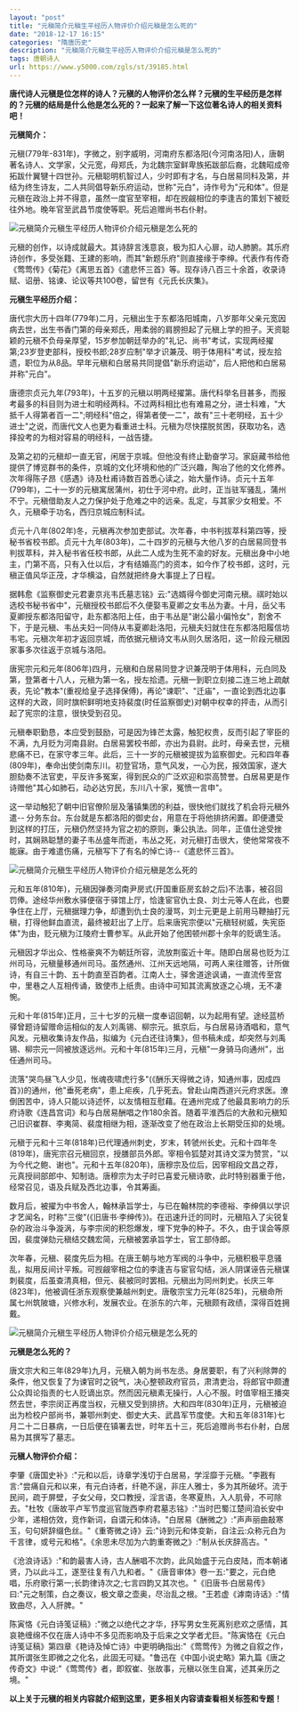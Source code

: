 ```yaml
---
layout: "post"
title: "元稹简介元稹生平经历人物评价介绍元稹是怎么死的"
date: "2018-12-17 16:15"
categories: "隋唐历史"
description: "元稹简介元稹生平经历人物评价介绍元稹是怎么死的"
tags: 唐朝诗人
url: https://www.y5000.com/zgls/st/39185.html
---
```






**唐代诗人元稹是位怎样的诗人？元稹的人物评价怎么样？元稹的生平经历是怎样的？元稹的结局是什么他是怎么死的？一起来了解一下这位著名诗人的相关资料吧！**

 **元稹简介：**

元稹(779年-831年)，字微之，别字威明，河南府东都洛阳(今河南洛阳)人，唐朝著名诗人、文学家，父元宽，母郑氏，为北魏宗室鲜卑族拓跋部后裔，北魏昭成帝拓跋什翼犍十四世孙。元稹聪明机智过人，少时即有才名，与白居易同科及第，并结为终生诗友，二人共同倡导新乐府运动，世称"元白"，诗作号为"元和体"。但是元稹在政治上并不得意，虽然一度官至宰相，却在觊觎相位的李逢吉的策划下被贬往外地。晚年官至武昌节度使等职。死后追赠尚书右仆射。

![元稹简介元稹生平经历人物评价介绍元稹是怎么死的](https://img.y5000.com/uploads/allimg/181224/61ca3b7ddd41bf9457130b38c2a3f225.jpg)

元稹的创作，以诗成就最大。其诗辞言浅意哀，极为扣人心扉，动人肺腑。其乐府诗创作，多受张籍、王建的影响，而其"新题乐府"则直接缘于李绅。代表作有传奇《莺莺传》《菊花》《离思五首》《遣悲怀三首》等。现存诗八百三十余首，收录诗赋、诏册、铭谏、论议等共100卷，留世有《元氏长庆集》。

 **元稹生平经历介绍：**

唐代宗大历十四年(779年)二月，元稹出生于东都洛阳城南，八岁那年父亲元宽因病去世，出生书香门第的母亲郑氏，用柔弱的肩膀担起了元稹上学的担子。天资聪颖的元稹不负母亲厚望，15岁参加朝廷举办的"礼记、尚书"考试，实现两经擢第;23岁登吏部科，授校书郎;28岁应制"举才识兼茂、明于体用科"考试，授左拾遗，职位为从8品。早年元稹和白居易共同提倡"新乐府运动"，后人把他和白居易并称"元白"。

唐德宗贞元九年(793年)，十五岁的元稹以明两经擢第。唐代科举名目甚多，而报考最多的科目则为进士和明经两科。不过两科相比也有难易之分，进士科难，"大抵千人得第者百一二";明经科"倍之，得第者使一二"，故有"三十老明经，五十少进士"之说，而唐代文人也更为看重进士科。元稹为尽快摆脱贫困，获取功名，选择投考的为相对容易的明经科，一战告捷。

及第之初的元稹却一直无官，闲居于京城。但他没有终止勤奋学习。家庭藏书给他提供了博览群书的条件，京城的文化环境和他的广泛兴趣，陶冶了他的文化修养。次年得陈子昂《感遇》诗及杜甫诗数百首悉心读之，始大量作诗。贞元十五年(799年)，二十一岁的元稹寓居蒲州，初仕于河中府。此时，正当驻军骚乱，蒲州不宁。元稹借助友人之力保护处于危难之中的远亲。乱定，与其家少女相爱。不久，元稹牵于功名，西归京城应制科试。

贞元十八年(802年)冬，元稹再次参加吏部试。次年春，中书判拔萃科第四等，授秘书省校书郎。贞元十九年(803年)，二十四岁的元稹与大他八岁的白居易同登书判拔萃科，并入秘书省任校书郎，从此二人成为生死不渝的好友。元稹出身中小地主，门第不高，只有入仕以后，才有结婚高门的资本，如今作了校书郎，这时，元稹正值风华正茂，才华横溢，自然就把终身大事提上了日程。

据韩愈《监察御史元君妻京兆韦氏墓志铭》云:"选婿得今御史河南元稹。祺时始以选校书秘书省中"，元稹授校书郎后不久便娶韦夏卿之女韦丛为妻。十月，岳父韦夏卿授东都洛阳留守，赴东都洛阳上任，由于韦丛是"谢公最小偏怜女"，割舍不下，于是元稹、韦丛夫妇一同侍从韦夏卿赴洛阳，元稹夫妇就住在东都洛阳履信坊韦宅。元稹次年初才返回京城，而依据元稹诗文韦从则久居洛阳，这一阶段元稹因家事多次往返于京城与洛阳。  

唐宪宗元和元年(806年)四月，元稹和白居易同登才识兼茂明于体用科，元白同及第，登第者十八人，元稹为第一名，授左拾遗。元稹一到职立刻接二连三地上疏献表，先论"教本"(重视给皇子选择保傅)，再论"谏职"、"迁庙"，一直论到西北边事这样的大政，同时旗帜鲜明地支持裴度(时任监察御史)对朝中权幸的抨击，从而引起了宪宗的注意，很快受到召见。

元稹奉职勤恳，本应受到鼓励，可是因为锋芒太露，触犯权贵，反而引起了宰臣的不满，九月贬为河南县尉。白居易罢校书郎，亦出为县尉。此时，母亲去世，元稹悲痛不已，在家守孝三年。此后，三十一岁的元稹被提拔为监察御史。元和四年春(809年)，奉命出使剑南东川。初登官场，意气风发，一心为民，报效国家，遂大胆劾奏不法官吏，平反许多冤案，得到民众的广泛欢迎和崇高赞誉。白居易更是作诗赠他"其心如肺石，动必达穷民，东川八十家，冤愤一言申"。

这一举动触犯了朝中旧官僚阶层及藩镇集团的利益，很快他们就找了机会将元稹外遣--
分务东台。东台就是东都洛阳的御史台，用意在于将他排挤闲置。即便遭受到这样的打压，元稹仍然坚持为官之初的原则，秉公执法。同年，正值仕途受挫时，其娴熟聪慧的妻子韦丛盛年而逝，韦丛之死，对元稹打击很大，使他常常夜不能寐。由于难遣伤痛，元稹写下了有名的悼亡诗--《遣悲怀三首》。

![元稹简介元稹生平经历人物评价介绍元稹是怎么死的](https://img.y5000.com/uploads/allimg/181224/21f424f1e44b527c45cd5680f1b1dd08.jpg)

元和五年(810年)，元稹因弹奏河南尹房式(开国重臣房玄龄之后)不法事，被召回罚俸。途经华州敷水驿便宿于驿馆上厅，恰逢宦官仇士良、刘士元等人在此，也要争住在上厅，元稹据理力争，却遭到仇士良的漫骂，刘士元更是上前用马鞭抽打元稹，打得他鲜血直流，最终被赶出了上厅。后来唐宪宗便以"元稹轻树威，失宪臣体"为由，贬元稹为江陵府士曹参军。从此开始了他困顿州郡十余年的贬谪生活。

元稹因才华出众、性格豪爽不为朝廷所容，流放荆蛮近十年。随即白居易也贬为江州司马，元稹量移通州司马。虽然通州、江州天远地隔，可两人来往赠答，计所做诗，有自三十韵、五十韵直至百韵者。江南人士，驿舍道途讽诵，一直流传至宫中，里巷之人互相传诵，致使市上纸贵。由诗中可知其流离放逐之心境，无不凄惋。  

元和十年(815年)正月，三十七岁的元稹一度奉诏回朝，以为起用有望。途经蓝桥驿曾题诗留赠命运相似的友人刘禹锡、柳宗元。抵京后，与白居易诗酒唱和，意气风发。元稹收集诗友作品，拟编为《元白还往诗集》，但书稿未成，却突然与刘禹锡、柳宗元一同被放逐远州。元和十年(815年)三月，元稹"一身骑马向通州"，出任通州司马。

流落"哭鸟昼飞人少见，怅魂夜啸虎行多"(《酬乐天得微之诗，知通州事，因成四首》)的通州，他"垂死老病"，患上疟疾，几乎死去。曾赴山南西道兴元府求医。潦倒困苦中，诗人只能以诗述怀，以友情相互慰藉。在通州完成了他最具影响力的乐府诗歌《连昌宫词》和与白居易酬唱之作180余首。随着平淮西后的大赦和元稹知己旧识崔群、李夷简、裴度相继为相，逐渐改变了他在政治上长期受压抑的处境。

元稹于元和十三年(818年)已代理通州刺史，岁末，转虢州长史。元和十四年冬(819年)，唐宪宗召元稹回京，授膳部员外郎。宰相令狐楚对其诗文深为赞赏，"以为今代之鲍、谢也"。元和十五年(820年)，唐穆宗及位后，因宰相段文昌之荐，元真授祠部郎中、知制诰。唐穆宗为太子时已喜爱元稹诗歌，此时特别器重于他，经常召见，语及兵赋及西北边事，令其筹画。

数月后，被擢为中书舍人，翰林承旨学士，与已在翰林院的李德裕、李绅俱以学识才艺闻名，时称"三俊"(《旧唐书·李绅传》)。在迅速升迁的同时，元稹陷入了尖锐复杂的政治斗争漩涡，与李宗闵的积怨爆发，埋下党争的种子。不久，由于误会等原因，裴度弹劾元稹结交魏宏简，元稹被罢承旨学士，官工部侍郎。

次年春，元稹、裴度先后为相。在唐王朝与地方军阀的斗争中，元稹积极平息骚乱，拟用反间计平叛。可觊觎宰相之位的李逢吉与宦官勾结，派人阴谋诬告元稹谋刺裴度，后虽查清真相，但元、裴被同时罢相。元稹出为同州刺史。长庆三年(823年)，他被调任浙东观察使兼越州刺史。唐敬宗宝力元年(825年)，元稹命所属七州筑陂塘，兴修水利，发展农业。在浙东的六年，元稹颇有政绩，深得百姓拥戴。

![元稹简介元稹生平经历人物评价介绍元稹是怎么死的](https://img.y5000.com/uploads/allimg/181224/9216a9cc4b38f0fce5c6b47a50e23ab4.jpg)

 **元稹是怎么死的？**

唐文宗大和三年(829年)九月，元稹入朝为尚书左丞。身居要职，有了兴利除弊的条件，他又恢复了为谏官时之锐气，决心整顿政府官员，肃清吏治，将郎官中颇遭公众舆论指责的七人贬谪出京。然而因元稹素无操行，人心不服。时值宰相王播突然去世，李宗闵正再度当权，元稹又受到排挤。大和四年(830年)正月，元稹被迫出为检校户部尚书，兼鄂州刺史、御史大夫、武昌军节度使。大和五年(831年)七月二十二日暴病，一日后便在镇署去世，时年五十三，死后追赠尚书右仆射，白居易为其撰写了墓志。  

 **元稹人物评价介绍：**

李肇《唐国史补》:"元和以后，诗章学浅切于白居易，学淫靡于元稹。"李戡有言:"尝痛自元和以来，有元白诗者，纤艳不逞，非庄人雅士，多为其所破坏。流于民间，疏于屏壁，子女父母，交口教授，淫言语，冬寒夏热，入人肌骨，不可除去。"杜牧《唐故平卢军节度巡官陇西李府君墓志铭》:"当时巴蜀江楚间洎长安中少年，递相仿效，竞作新词，自谓元和体诗。"白居易《酬微之》:"声声丽曲敲寒玉，句句妍辞缀色丝。"《重寄微之诗》云:"诗到元和体变新，自注云:众称元白为千言律，或号元和格"。《余思未尽加为六韵重寄微之》:"制从长庆辞高古。"

《沧浪诗话》:"和韵最害人诗，古人酬唱不次韵，此风始盛于元白皮陆，而本朝诸贤，乃以此斗工，遂至往复有八九和者。"《唐音审体》卷一五:"要之，元白绝唱，乐府歌行第一;长韵律诗次之;七言四韵又其次也。"《旧唐书·白居易传》曰:"元之制策，白之奏议，极文章之壶奥，尽治乱之根。"王若虚《滹南诗话》:"情致曲尽，入人肝脾。"

陈寅恪《元白诗笺证稿》:"微之以绝代之才华，抒写男女生死离别悲欢之感情，其哀艳缠绵不仅在唐人诗中不多见而影响及于后来之文学者尤巨。"陈寅恪在《元白诗笺证稿》第四章《艳诗及悼亡诗》中更明确指出:"《莺莺传》为微之自叙之作，其所谓张生即微之之化名，此固无可疑。"鲁迅在《中国小说史略》第九篇《唐之传奇文》中说:"《莺莺传》者，即叙崔、张故事，元稹以张生自寓，述其亲历之境。"

 **以上关于元稹的相关内容就介绍到这里，更多相关内容请查看相关标签和专题！**
